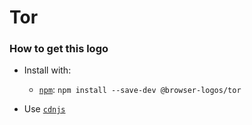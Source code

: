 # Tor

### How to get this logo

* Install with:
  * [`npm`](https://www.npmjs.com/): `npm install --save-dev @browser-logos/tor`

* Use [`cdnjs`](https://cdnjs.com/libraries/browser-logos)

